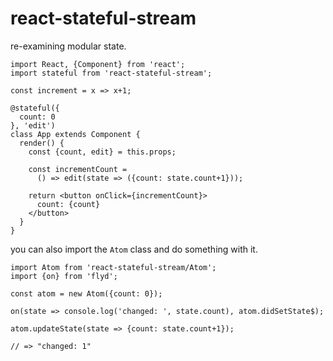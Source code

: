 # react-stateful-stream

re-examining modular state.

```
import React, {Component} from 'react';
import stateful from 'react-stateful-stream';

const increment = x => x+1;

@stateful({
  count: 0
}, 'edit')
class App extends Component {
  render() {
    const {count, edit} = this.props;
    
    const incrementCount = 
      () => edit(state => ({count: state.count+1}));
    
    return <button onClick={incrementCount}>
      count: {count}
    </button>
  }
}
```

you can also import the `Atom` class and do something
with it.

```
import Atom from 'react-stateful-stream/Atom';
import {on} from 'flyd';

const atom = new Atom({count: 0});

on(state => console.log('changed: ', state.count), atom.didSetState$);

atom.updateState(state => {count: state.count+1});

// => "changed: 1"


```